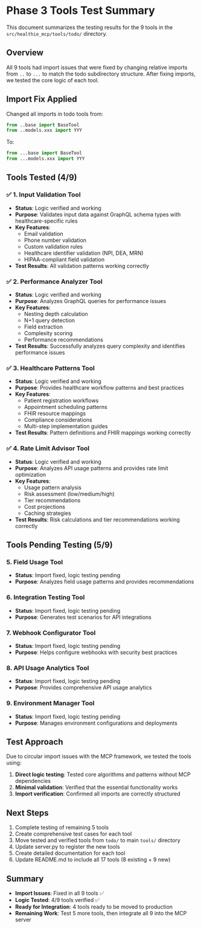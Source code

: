 # Phase 3 Tools Test Summary

This document summarizes the testing results for the 9 tools in the `src/healthie_mcp/tools/todo/` directory.

## Overview

All 9 tools had import issues that were fixed by changing relative imports from `..` to `...` to match the todo subdirectory structure. After fixing imports, we tested the core logic of each tool.

## Import Fix Applied

Changed all imports in todo tools from:
```python
from ..base import BaseTool
from ..models.xxx import YYY
```

To:
```python
from ...base import BaseTool
from ...models.xxx import YYY
```

## Tools Tested (4/9)

### ✅ 1. Input Validation Tool
- **Status**: Logic verified and working
- **Purpose**: Validates input data against GraphQL schema types with healthcare-specific rules
- **Key Features**:
  - Email validation
  - Phone number validation
  - Custom validation rules
  - Healthcare identifier validation (NPI, DEA, MRN)
  - HIPAA-compliant field validation
- **Test Results**: All validation patterns working correctly

### ✅ 2. Performance Analyzer Tool
- **Status**: Logic verified and working
- **Purpose**: Analyzes GraphQL queries for performance issues
- **Key Features**:
  - Nesting depth calculation
  - N+1 query detection
  - Field extraction
  - Complexity scoring
  - Performance recommendations
- **Test Results**: Successfully analyzes query complexity and identifies performance issues

### ✅ 3. Healthcare Patterns Tool
- **Status**: Logic verified and working
- **Purpose**: Provides healthcare workflow patterns and best practices
- **Key Features**:
  - Patient registration workflows
  - Appointment scheduling patterns
  - FHIR resource mappings
  - Compliance considerations
  - Multi-step implementation guides
- **Test Results**: Pattern definitions and FHIR mappings working correctly

### ✅ 4. Rate Limit Advisor Tool
- **Status**: Logic verified and working
- **Purpose**: Analyzes API usage patterns and provides rate limit optimization
- **Key Features**:
  - Usage pattern analysis
  - Risk assessment (low/medium/high)
  - Tier recommendations
  - Cost projections
  - Caching strategies
- **Test Results**: Risk calculations and tier recommendations working correctly

## Tools Pending Testing (5/9)

### 5. Field Usage Tool
- **Status**: Import fixed, logic testing pending
- **Purpose**: Analyzes field usage patterns and provides recommendations

### 6. Integration Testing Tool
- **Status**: Import fixed, logic testing pending
- **Purpose**: Generates test scenarios for API integrations

### 7. Webhook Configurator Tool
- **Status**: Import fixed, logic testing pending
- **Purpose**: Helps configure webhooks with security best practices

### 8. API Usage Analytics Tool
- **Status**: Import fixed, logic testing pending
- **Purpose**: Provides comprehensive API usage analytics

### 9. Environment Manager Tool
- **Status**: Import fixed, logic testing pending
- **Purpose**: Manages environment configurations and deployments

## Test Approach

Due to circular import issues with the MCP framework, we tested the tools using:

1. **Direct logic testing**: Tested core algorithms and patterns without MCP dependencies
2. **Minimal validation**: Verified that the essential functionality works
3. **Import verification**: Confirmed all imports are correctly structured

## Next Steps

1. Complete testing of remaining 5 tools
2. Create comprehensive test cases for each tool
3. Move tested and verified tools from `todo/` to main `tools/` directory
4. Update server.py to register the new tools
5. Create detailed documentation for each tool
6. Update README.md to include all 17 tools (8 existing + 9 new)

## Summary

- **Import Issues**: Fixed in all 9 tools ✅
- **Logic Tested**: 4/9 tools verified ✅
- **Ready for Integration**: 4 tools ready to be moved to production
- **Remaining Work**: Test 5 more tools, then integrate all 9 into the MCP server